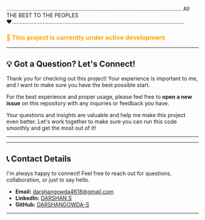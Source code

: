 
.................................................................................................................. All THE BEST TO THE PEOPLES ❤️................................................................................................................


<h3 style="color: orange; font-weight: bold align:center;">
🚧 This project is currently under active development
</h3>

---
## 💡 Got a Question? Let's Connect!

Thank you for checking out this project! Your experience is important to me, and I want to make sure you have the best possible start.

For the best experience and proper usage, please feel free to **open a new issue** on this repository with any inquiries or feedback you have.

Your questions and insights are valuable and help me make this project even better. Let's work together to make sure you can run this code smoothly and get the most out of it!

---

---
## 📞 Contact Details

I'm always happy to connect! Feel free to reach out for questions, collaboration, or just to say hello.

* **Email:** [darshangowda4618@gmail.com](mailto:darshangowda4618@gmail.com)
* **LinkedIn:** [DARSHAN S]((https://www.linkedin.com/in/darshans2003/))
* **GitHub:** [DARSHANGOWDA-S](https://github.com/DARSHANGOWDA-S)

---

